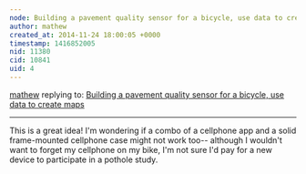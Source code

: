 ```yaml
---
node: Building a pavement quality sensor for a bicycle, use data to create maps
author: mathew
created_at: 2014-11-24 18:00:05 +0000
timestamp: 1416852005
nid: 11380
cid: 10841
uid: 4
---
```




[mathew](../profile/mathew) replying to: [Building a pavement quality sensor for a bicycle, use data to create maps](../notes/laurenrae/11-21-2014/building-a-pavement-quality-sensor-for-a-bicycle-use-data-to-create-maps)

----
This is a great idea! 
I'm wondering if a combo of a cellphone app and a solid frame-mounted cellphone case might not work too-- although I wouldn't want to forget my cellphone on my bike, I'm not sure I'd pay for a new device to participate in a pothole study. 